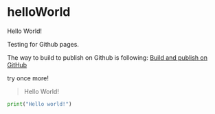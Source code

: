 # helloWorld

Hello World!

Testing for Github pages.

The way to build to publish on Github is following: [Build and publish on GitHub](https://www.jetbrains.com/help/writerside/deploy-docs-to-github-pages.html)

try once more!

> Hello World!

```Python
print("Hello world!")
```